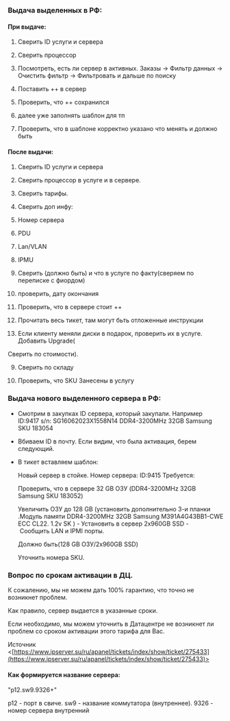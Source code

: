 ### Выдача выделенных в РФ:

#### При выдаче:

1. Сверить ID услуги и сервера

2. Сверить процессор

3. Посмотреть, есть ли сервер в активных. Заказы -> Фильтр данных -> Очистить фильтр -> Фильтровать и дальше по поиску

4. Поставить ++ в сервер

5. Проверить, что ++ сохранился

6. далее уже заполнять шаблон для тп

7. Проверить, что в шаблоне корректно указано что менять и должно быть

#### После выдачи:

1. Сверить ID услуги и сервера
2. Сверить процессор в услуге и в сервере.
3. Сверить тарифы.
4. Сверить доп инфу:

1. Номер сервера
2. PDU
3. Lan/VLAN
4. IPMU

1. Сверить (должно быть) и что в услуге по факту(сверяем по переписке с фиордом)

5. проверить, дату окончания

6. Проверить, что в сервере стоит ++

7. Прочитать весь тикет, там могут бьть отложенные инструкции

8. Если клиенту меняли диски в подарок, проверить их в услуге. Добавить Upgrade(

Сверить по стоимости).

9. Сверить по складу

10. Проверить, что SKU Занесены в услугу

### Выдача нового выделенного сервера в РФ:
- Смотрим в закупках ID сервера, который закупали. Например ID:9417 s/n: SG16062023X1558N14 DDR4-3200MHz 32GB Samsung SKU 183054
    
- Вбиваем ID в почту. Если видим, что была активация, берем следующий.
    
- В тикет вставляем шаблон:
    
    Новый сервер в стойке. Номер сервера: ID:9415 Требуется:
    
    Проверить, что в сервере 32 GB ОЗУ (DDR4-3200MHz 32GB Samsung SKU 183052)
    
    Увеличить ОЗУ до 128 GB (установить дополнительно 3-и планки .Модуль памяти DDR4-3200MHz 32GB Samsung M391A4G43BB1-CWE ECC CL22. 1.2v SK ) - Установить в сервер 2x960GB SSD - Сообщить LAN и IPMI порты.
    
    Должно быть(128 GB ОЗУ/2x960GB SSD)
    
    Уточнить номера SKU.

### Вопрос по срокам активации в ДЦ.

К сожалению, мы не можем дать 100% гарантию, что точно не возникнет проблем.

Как правило, сервер выдается в указанные сроки.

Если необходимо, мы можем уточнить в Датацентре не возникнет ли проблем со сроком активации этого тарифа для Вас.

Источник <[https://www.ipserver.su/ru/apanel/tickets/index/show/ticket/275433](https://www.ipserver.su/ru/apanel/tickets/index/show/ticket/275433)>

#### Как формируется название сервера:
"p12.sw9.9326+"

p12 - порт в свиче. sw9 - название коммутатора (внутреннее). 9326 - номер сервера внутренний
